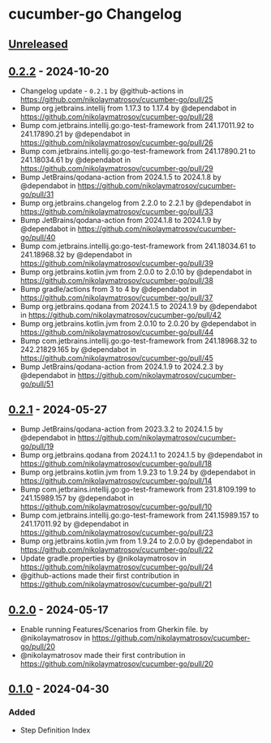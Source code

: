 <!-- Keep a Changelog guide -> https://keepachangelog.com -->

# cucumber-go Changelog

## [Unreleased]

## [0.2.2] - 2024-10-20

- Changelog update - `0.2.1` by @github-actions in https://github.com/nikolaymatrosov/cucumber-go/pull/25
- Bump org.jetbrains.intellij from 1.17.3 to 1.17.4 by @dependabot in https://github.com/nikolaymatrosov/cucumber-go/pull/28
- Bump com.jetbrains.intellij.go:go-test-framework from 241.17011.92 to 241.17890.21 by @dependabot in https://github.com/nikolaymatrosov/cucumber-go/pull/26
- Bump com.jetbrains.intellij.go:go-test-framework from 241.17890.21 to 241.18034.61 by @dependabot in https://github.com/nikolaymatrosov/cucumber-go/pull/29
- Bump JetBrains/qodana-action from 2024.1.5 to 2024.1.8 by @dependabot in https://github.com/nikolaymatrosov/cucumber-go/pull/31
- Bump org.jetbrains.changelog from 2.2.0 to 2.2.1 by @dependabot in https://github.com/nikolaymatrosov/cucumber-go/pull/33
- Bump JetBrains/qodana-action from 2024.1.8 to 2024.1.9 by @dependabot in https://github.com/nikolaymatrosov/cucumber-go/pull/40
- Bump com.jetbrains.intellij.go:go-test-framework from 241.18034.61 to 241.18968.32 by @dependabot in https://github.com/nikolaymatrosov/cucumber-go/pull/39
- Bump org.jetbrains.kotlin.jvm from 2.0.0 to 2.0.10 by @dependabot in https://github.com/nikolaymatrosov/cucumber-go/pull/38
- Bump gradle/actions from 3 to 4 by @dependabot in https://github.com/nikolaymatrosov/cucumber-go/pull/37
- Bump org.jetbrains.qodana from 2024.1.5 to 2024.1.9 by @dependabot in https://github.com/nikolaymatrosov/cucumber-go/pull/42
- Bump org.jetbrains.kotlin.jvm from 2.0.10 to 2.0.20 by @dependabot in https://github.com/nikolaymatrosov/cucumber-go/pull/44
- Bump com.jetbrains.intellij.go:go-test-framework from 241.18968.32 to 242.21829.165 by @dependabot in https://github.com/nikolaymatrosov/cucumber-go/pull/45
- Bump JetBrains/qodana-action from 2024.1.9 to 2024.2.3 by @dependabot in https://github.com/nikolaymatrosov/cucumber-go/pull/51

## [0.2.1] - 2024-05-27

- Bump JetBrains/qodana-action from 2023.3.2 to 2024.1.5 by @dependabot in https://github.com/nikolaymatrosov/cucumber-go/pull/19
- Bump org.jetbrains.qodana from 2024.1.1 to 2024.1.5 by @dependabot in https://github.com/nikolaymatrosov/cucumber-go/pull/18
- Bump org.jetbrains.kotlin.jvm from 1.9.23 to 1.9.24 by @dependabot in https://github.com/nikolaymatrosov/cucumber-go/pull/14
- Bump com.jetbrains.intellij.go:go-test-framework from 231.8109.199 to 241.15989.157 by @dependabot in https://github.com/nikolaymatrosov/cucumber-go/pull/10
- Bump com.jetbrains.intellij.go:go-test-framework from 241.15989.157 to 241.17011.92 by @dependabot in https://github.com/nikolaymatrosov/cucumber-go/pull/23
- Bump org.jetbrains.kotlin.jvm from 1.9.24 to 2.0.0 by @dependabot in https://github.com/nikolaymatrosov/cucumber-go/pull/22
- Update gradle.properties by @nikolaymatrosov in https://github.com/nikolaymatrosov/cucumber-go/pull/24
- @github-actions made their first contribution in https://github.com/nikolaymatrosov/cucumber-go/pull/21

## [0.2.0] - 2024-05-17

- Enable running Features/Scenarios from Gherkin file. by @nikolaymatrosov in https://github.com/nikolaymatrosov/cucumber-go/pull/20
- @nikolaymatrosov made their first contribution in https://github.com/nikolaymatrosov/cucumber-go/pull/20

## [0.1.0] - 2024-04-30

### Added

- Step Definition Index

[Unreleased]: https://github.com/nikolaymatrosov/cucumber-go/compare/v0.2.2...HEAD
[0.2.2]: https://github.com/nikolaymatrosov/cucumber-go/compare/v0.2.1...v0.2.2
[0.2.1]: https://github.com/nikolaymatrosov/cucumber-go/compare/v0.2.0...v0.2.1
[0.2.0]: https://github.com/nikolaymatrosov/cucumber-go/compare/v0.1.0...v0.2.0
[0.1.0]: https://github.com/nikolaymatrosov/cucumber-go/commits/v0.1.0
